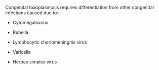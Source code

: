 Congenital toxoplasmosis requires differentiation from other congenital infections caused due to:

- Cytomegalovirus

- Rubella

- Lymphocytic choriomeningitis virus

- Varicella

- Herpes simplex virus